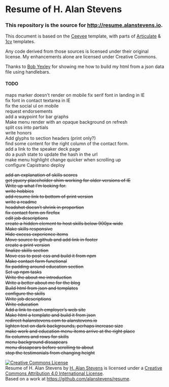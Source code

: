 Resume of H. Alan Stevens
=========================

### This repository is the source for http://resume.alanstevens.io.  

This document is based on the [Ceevee](http://www.styleshout.com/free-templates/ceevee/) template, with parts of [Articulate](https://wrapbootstrap.com/theme/articulate-resume-portfolio-WB0N5LC7P) &
[1cv](http://themeforest.net/item/1cv-one-page-responsive-resume-template/6696960) templates.

Any code derived from those sources is licensed under their original license. My enhancements alone are licensed under Creative Commons.

Thanks to [Bob Yexley](https://github.com/ryexley/resume) for showing me how to build my html from a json data file using handlebars.

#### TODO
maps marker doesn't render on mobile
fix serif font in landing in IE  
fix font in contact textarea in IE  
fix the social ul on mobile  
request endorsements  
add a waypoint for bar graphs  
Make menu render with an opaque background on refresh  
split css into partials  
write honors  
Add glyphs to section headers (print only?)  
find some content for the right column of the contact form.  
add a link to the speaker deck page  
do a push state to update the hash in the url  
make menu highlight change quicker when scrolling up  
configure Capistrano deploy  

~~add an explanation of skills scores~~  
~~get jquery placeholder shim working for older versions of IE~~  
~~Write up what I’m looking for.~~  
~~write hobbies~~  
~~add resume link to bottom of print version~~  
~~write a readme~~  
~~headshot doesn’t shrink in proportion~~  
~~fix contact form on firefox~~  
~~edit job descriptions~~  
~~create a hidden element to host skills below 900px wide~~  
~~Make skills responsive~~  
~~Hide excess experience items~~  
~~Move source to github and add link in footer~~  
~~create a print version~~  
~~finalize skills section~~  
~~Move css to post-css and build it from npm~~  
~~Make contact form functional~~  
~~fix padding around education section~~  
~~Set up npm tasks~~  
~~Write the about me introduction~~  
~~Write a better about me for the blog~~  
~~Build html from json and templates~~  
~~configure the skills~~  
~~Write job descriptions~~  
~~Write education~~  
~~Add a link to each employer’s web site~~  
~~Make html a template and build it from json~~  
~~redirect halanstevens.com to alanstevens.io~~  
~~lighten text on dark backgrounds, perhaps increase size~~  
~~make work and education menu items arrive at the right place~~  
~~fix columns and rows for skills~~  
~~menu background dissapears~~  
~~menu dissapears before scrolling to about~~  
~~stop the testimonials from changing height~~  

<a rel="license" href="http://creativecommons.org/licenses/by/4.0/"><img alt="Creative Commons License" style="border-width:0" src="https://i.creativecommons.org/l/by/4.0/88x31.png" /></a><br /><span xmlns:dct="http://purl.org/dc/terms/" href="http://purl.org/dc/dcmitype/Text" property="dct:title" rel="dct:type">Resume of H. Alan Stevens</span> by <a xmlns:cc="http://creativecommons.org/ns#" href="http://alanstevens.io" property="cc:attributionName" rel="cc:attributionURL">H. Alan Stevens</a> is licensed under a <a rel="license" href="http://creativecommons.org/licenses/by/4.0/">Creative Commons Attribution 4.0 International License</a>.<br />Based on a work at <a xmlns:dct="http://purl.org/dc/terms/" href=".https://github.com/alanstevens/resume" rel="dct:source">https://github.com/alanstevens/resume</a>.
